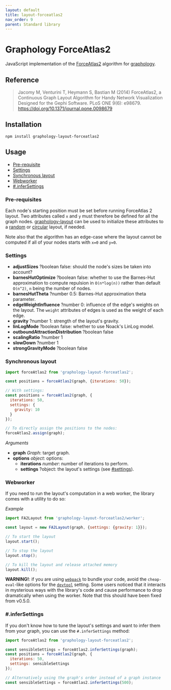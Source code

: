 ```yaml
---
layout: default
title: layout-forceatlas2
nav_order: 9
parent: Standard library
---
```


# Graphology ForceAtlas2

JavaScript implementation of the [ForceAtlas2](https://journals.plos.org/plosone/article?id=10.1371/journal.pone.0098679) algorithm for [graphology](..).

## Reference

> Jacomy M, Venturini T, Heymann S, Bastian M (2014) ForceAtlas2, a Continuous Graph Layout Algorithm for Handy Network Visualization Designed for the Gephi Software. PLoS ONE 9(6): e98679. https://doi.org/10.1371/journal.pone.0098679

## Installation

```
npm install graphology-layout-forceatlas2
```

## Usage

- [Pre-requisite](#pre-requisite)
- [Settings](#settings)
- [Synchronous layout](#synchronous-layout)
- [Webworker](#webworker)
- [#.inferSettings](#infersettings)

### Pre-requisites

Each node's starting position must be set before running ForceAtlas 2 layout. Two attributes called `x` and `y` must therefore be defined for all the graph nodes. [graphology-layout](/standard-library/layout) can be used to initialize these attributes to a [random](/standard-library/layout#random) or [circular](/standard-library/layout#circular) layout, if needed.

Note also that the algorithm has an edge-case where the layout cannot be computed if all of your nodes starts with `x=0` and `y=0`.

### Settings

- **adjustSizes** <span class="code">?boolean</span> <span class="default">false</span>: should the node's sizes be taken into account?
- **barnesHutOptimize** <span class="code">?boolean</span> <span class="default">false</span>: whether to use the Barnes-Hut approximation to compute repulsion in `O(n*log(n))` rather than default `O(n^2)`, `n` being the number of nodes.
- **barnesHutTheta** <span class="code">?number</span> <span class="default">0.5</span>: Barnes-Hut approximation theta parameter.
- **edgeWeightInfluence** <span class="code">?number</span> <span class="default">0</span>: influence of the edge's weights on the layout. The `weight` attributes of edges is used as the weight of each edge.
- **gravity** <span class="code">?number</span> <span class="default">1</span>: strength of the layout's gravity.
- **linLogMode** <span class="code">?boolean</span> <span class="default">false</span>: whether to use Noack's LinLog model.
- **outboundAttractionDistribution** <span class="code">?boolean</span> <span class="default">false</span>
- **scalingRatio** <span class="code">?number</span> <span class="default">1</span>
- **slowDown** <span class="code">?number</span> <span class="default">1</span>
- **strongGravityMode** <span class="code">?boolean</span> <span class="default">false</span>

### Synchronous layout

```js
import forceAtlas2 from 'graphology-layout-forceatlas2';

const positions = forceAtlas2(graph, {iterations: 50});

// With settings:
const positions = forceAtlas2(graph, {
  iterations: 50,
  settings: {
    gravity: 10
  }
});

// To directly assign the positions to the nodes:
forceAtlas2.assign(graph);
```

_Arguments_

- **graph** _Graph_: target graph.
- **options** _object_: options:
  - **iterations** _number_: number of iterations to perform.
  - **settings** <span class="code">?object</span>: the layout's settings (see [#settings](#settings)).

### Webworker

If you need to run the layout's computation in a web worker, the library comes with a utility to do so:

_Example_

```js
import FA2Layout from 'graphology-layout-forceatlas2/worker';

const layout = new FA2Layout(graph, {settings: {gravity: 1}});

// To start the layout
layout.start();

// To stop the layout
layout.stop();

// To kill the layout and release attached memory
layout.kill();
```

**WARNING!**: if you are using [`webpack`](https://webpack.js.org/) to bundle your code, avoid the `cheap-eval`-like options for the [`devtool`](https://webpack.js.org/configuration/devtool/) setting. Some users noticed that it interacts in mysterious ways with the library's code and cause performance to drop dramatically when using the worker. Note that this should have been fixed from v0.5.0.

### #.inferSettings

If you don't know how to tune the layout's settings and want to infer them from your graph, you can use the `#.inferSettings` method:

```js
import forceAtlas2 from 'graphology-layout-forceatlas2';

const sensibleSettings = forceAtlas2.inferSettings(graph);
const positions = forceAtlas2(graph, {
  iterations: 50,
  settings: sensibleSettings
});

// Alternatively using the graph's order instead of a graph instance
const sensibleSettings = forceAtlas2.inferSettings(500);
```

